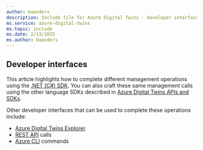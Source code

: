 ```yaml
---
author: baanders
description: Include file for Azure Digital Twins - developer interfaces for managing instance
ms.service: azure-digital-twins
ms.topic: include
ms.date: 2/13/2025
ms.author: baanders
---
```


## Developer interfaces

This article highlights how to complete different management operations using the [.NET (C#) SDK](/dotnet/api/overview/azure/resourcemanager.digitaltwins-readme). You can also craft these same management calls using the other language SDKs described in [Azure Digital Twins APIs and SDKs](../articles/digital-twins/concepts-apis-sdks.md).

Other developer interfaces that can be used to complete these operations include:
* [Azure Digital Twins Explorer](../articles/digital-twins/concepts-azure-digital-twins-explorer.md)
* [REST API](/rest/api/azure-digitaltwins/) calls
* [Azure CLI](/cli/azure/dt) commands
